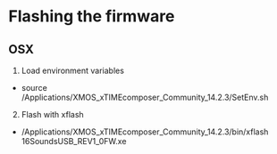 # Flashing the firmware

## OSX

1. Load environment variables
* source /Applications/XMOS_xTIMEcomposer_Community_14.2.3/SetEnv.sh

2. Flash with xflash
* /Applications/XMOS_xTIMEcomposer_Community_14.2.3/bin/xflash 16SoundsUSB_REV1_0FW.xe
